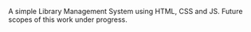 A simple Library Management System using HTML, CSS and JS. Future scopes of this work under progress.
